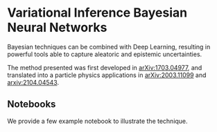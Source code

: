 # Variational Inference Bayesian Neural Networks

Bayesian techniques can be combined with Deep Learning, resulting in powerful tools able to capture aleatoric and epistemic uncertainties.

The method presented was first developed in [arXiv:1703.04977](https://arxiv.org/pdf/1703.04977.pdf), and translated into a particle physics applications in [arXiv:2003.11099](https://arxiv.org/abs/2003.11099) and [arxiv:2104.04543](https://arxiv.org/pdf/2104.04543.pdf).

## Notebooks

We provide a few example notebook to illustrate the technique.

